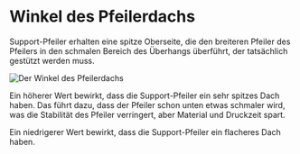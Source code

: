Winkel des Pfeilerdachs
====
Support-Pfeiler erhalten eine spitze Oberseite, die den breiteren Pfeiler des Pfeilers in den schmalen Bereich des Überhangs überführt, der tatsächlich gestützt werden muss.

![Der Winkel des Pfeilerdachs](../../../articles/images/support_use_towers.svg)

Ein höherer Wert bewirkt, dass die Support-Pfeiler ein sehr spitzes Dach haben. Das führt dazu, dass der Pfeiler schon unten etwas schmaler wird, was die Stabilität des Pfeiler verringert, aber Material und Druckzeit spart.

Ein niedrigerer Wert bewirkt, dass die Support-Pfeiler ein flacheres Dach haben.